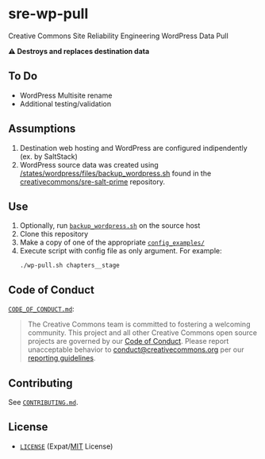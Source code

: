 # sre-wp-pull

Creative Commons Site Reliability Engineering WordPress Data Pull

**:warning: Destroys and replaces destination data**


## To Do

- WordPress Multisite rename
- Additional testing/validation


## Assumptions

1. Destination web hosting and WordPress are configured indipendently (ex. by
   SaltStack)
2. WordPress source data was created using
   [/states/wordpress/files/backup_wordpress.sh][backup] found in the
   [creativecommons/sre-salt-prime][salt-prime] repository.

[salt-prime]: https://github.com/creativecommons/sre-salt-prime
[backup]: https://github.com/creativecommons/sre-salt-prime/blob/master/states/wordpress/files/backup_wordpress.sh


## Use

1. Optionally, run [`backup_wordpress.sh`][backup] on the source host
2. Clone this repository
3. Make a copy of one of the appropriate [`config_examples/`](config_examples/)
4. Execute script with config file as only argument. For example:
    ```shell
    ./wp-pull.sh chapters__stage
    ```


## Code of Conduct

[`CODE_OF_CONDUCT.md`](CODE_OF_CONDUCT.md):
> The Creative Commons team is committed to fostering a welcoming community.
> This project and all other Creative Commons open source projects are governed
> by our [Code of Conduct][code_of_conduct]. Please report unacceptable
> behavior to [conduct@creativecommons.org](mailto:conduct@creativecommons.org)
> per our [reporting guidelines][reporting_guide].

[code_of_conduct]:https://creativecommons.github.io/community/code-of-conduct/
[reporting_guide]:https://creativecommons.github.io/community/code-of-conduct/enforcement/


## Contributing

See [`CONTRIBUTING.md`](CONTRIBUTING.md).


## License

- [`LICENSE`](LICENSE) (Expat/[MIT][mit] License)

[mit]: http://www.opensource.org/licenses/MIT "The MIT License | Open Source Initiative"
